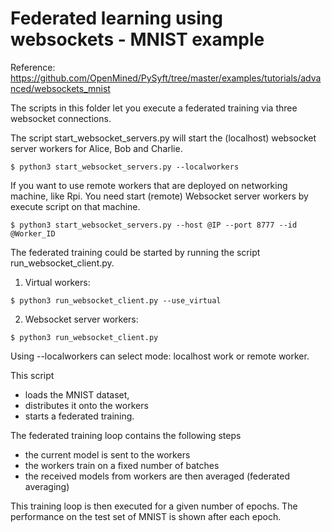 # Federated learning using websockets - MNIST example


Reference: https://github.com/OpenMined/PySyft/tree/master/examples/tutorials/advanced/websockets_mnist

The scripts in this folder let you execute a federated training via three websocket connections.

The script start_websocket_servers.py will start the (localhost) websocket server workers for Alice, Bob and Charlie.
```
$ python3 start_websocket_servers.py --localworkers
```

If you want to use remote workers that are deployed on networking machine, like Rpi. You need start (remote) Websocket server workers by execute script on that machine.
```
$ python3 start_websocket_servers.py --host @IP --port 8777 --id @Worker_ID
```

The federated training could be started by running the script run_websocket_client.py.

1) Virtual workers:

```
$ python3 run_websocket_client.py --use_virtual
```

2) Websocket server workers:

```
$ python3 run_websocket_client.py
```

Using --localworkers can select mode: localhost work or remote worker.

This script
 * loads the MNIST dataset,
 * distributes it onto the workers
 * starts a federated training.

 The federated training loop contains the following steps
 * the current model is sent to the workers
 * the workers train on a fixed number of batches
 * the received models from workers are then averaged (federated averaging)

 This training loop is then executed for a given number of epochs.
 The performance on the test set of MNIST is shown after each epoch.
